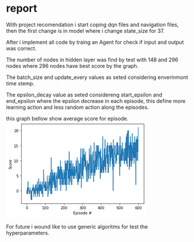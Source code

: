 # report

With project recomendation i start coping dqn files and navigation files, then the first change is in model where i change state_size for 37.

After i implement all code by traing an Agent for check if input and output was correct.

The number of nodes in hidden layer was find by test with 148 and 296 nodes where 296 nodes have best score by the graph.

The batch_size and update_every values as seted considering enverinmont time stemp.

The epsilon_decay value as seted considereng start_epsilon and end_epsilon where the epsilon decrease in each episode, 
this define more learning action and less random action along the episodes.

this graph bellow show average score for episode.
![plot image](plot.png)


For future i wound like to use generic algoritms for test the hyperparameters.